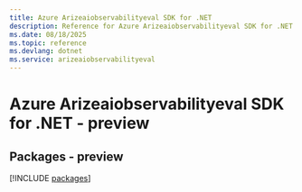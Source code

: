 ```yaml
---
title: Azure Arizeaiobservabilityeval SDK for .NET
description: Reference for Azure Arizeaiobservabilityeval SDK for .NET
ms.date: 08/18/2025
ms.topic: reference
ms.devlang: dotnet
ms.service: arizeaiobservabilityeval
---
```

# Azure Arizeaiobservabilityeval SDK for .NET - preview
## Packages - preview
[!INCLUDE [packages](arizeaiobservabilityeval-index.md)]